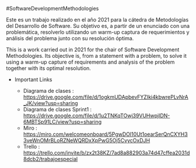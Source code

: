 #SoftwareDevelopmentMethodologies

Este es un trabajo realizado en el año 2021 para la cátedra de Metodologías del Desarrollo de Software. Su objetivo es, a partir de un enunciado con una problemática, resolverlo utilizando un warm-up  captura de requerimientos y análisis del problema junto con su resolución óptima.

This is a work carried out in 2021 for the chair of Software Development Methodologies. Its objective is, from a statement with a problem, to solve it using a warm-up capture of requirements and analysis of the problem together with its optimal resolution.

- Important Links

  - Diagrama de clases : https://drive.google.com/file/d/1ogkmUDApbevFYZIki4kbwrePLvNrA_JK/view?usp=sharing
  - Diagrama de clases Sprint1 : https://drive.google.com/file/d/1u2TNKqTOwj39VUHwpjIDN-6MBTSp91LC/view?usp=sharing
  - Miro : https://miro.com/welcomeonboard/5PgwDOl10Ut1oearSerQnCXYH33veWnOMrBLoRZNeWQRDxXpPwG5Oj5CvycOxDJH
  - Trello : https://trello.com/invite/b/zx2t38KZ/7ad8a882903a74d47cffea2031d8dcb2/trabajoespecial